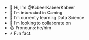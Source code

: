 - 👋 Hi, I’m @KabeerKabeerKabeer
- 👀 I’m interested in Gaming
- 🌱 I’m currently learning Data Science
- 💞️ I’m looking to collaborate on 
- 😄 Pronouns: he\/him
- ⚡ Fun fact:

<!---
KabeerKabeerKabeer/KabeerKabeerKabeer is a ✨ special ✨ repository because its `README.md` (this file) appears on your GitHub profile.
You can click the Preview link to take a look at your changes.
--->
